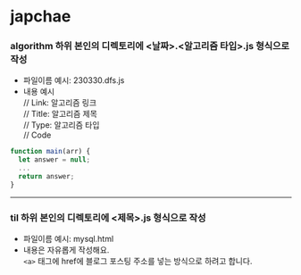 # japchae

### **algorithm** 하위 본인의 디렉토리에 <날짜>.<알고리즘 타입>.js 형식으로 작성

- 파일이름 예시: 230330.dfs.js
- 내용 예시  
  // Link: 알고리즘 링크  
  // Title: 알고리즘 제목  
  // Type: 알고리즘 타입  
  // Code

```javascript
function main(arr) {
  let answer = null;
  ...
  return answer;
}
```

<hr/>

### **til** 하위 본인의 디렉토리에 <제목>.js 형식으로 작성

- 파일이름 예시: mysql.html
- 내용은 자유롭게 작성해요.  
  `<a>` 태그에 href에 블로그 포스팅 주소를 넣는 방식으로 하려고 합니다.

